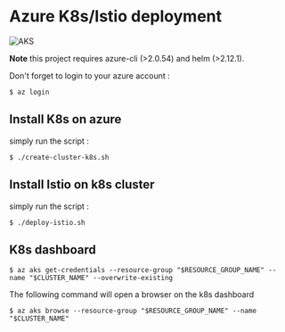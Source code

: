 # Azure K8s/Istio deployment

![AKS](https://1.bp.blogspot.com/-VosyXe-mfMY/Wcr-Llbhm0I/AAAAAAAAPXk/8zTQgb-T5s83chtF_AkhW4kNp6zhHTFIwCLcBGAs/s1600/Azure%2BContainer%2BService_COLOR.png)

**Note** this project requires  azure-cli (>2.0.54) and helm (>2.12.1).

Don't forget to login to your azure account :

```
$ az login
```

## Install K8s on azure

simply run the script :

```
$ ./create-cluster-k8s.sh
```

## Install Istio on k8s cluster

simply run the script :

```
$ ./deploy-istio.sh
```

## K8s dashboard

```
$ az aks get-credentials --resource-group "$RESOURCE_GROUP_NAME" --name "$CLUSTER_NAME" --overwrite-existing
```

The following command will open a browser on the k8s dashboard

```
$ az aks browse --resource-group "$RESOURCE_GROUP_NAME" --name "$CLUSTER_NAME"
```